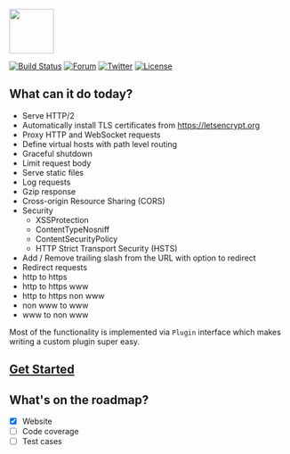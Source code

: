 <a href="https://armor.labstack.com"><img height="80" src="https://cdn.labstack.com/images/armor-logo.svg"></a>

[![Build Status](http://img.shields.io/travis/labstack/armor.svg?style=flat-square)](https://travis-ci.org/labstack/armor)
[![Forum](https://img.shields.io/badge/community-forum-00afd1.svg?style=flat-square)](https://forum.labstack.com)
[![Twitter](https://img.shields.io/badge/twitter-@labstack-55acee.svg?style=flat-square)](https://twitter.com/labstack)
[![License](http://img.shields.io/badge/license-mit-blue.svg?style=flat-square)](https://raw.githubusercontent.com/labstack/armor/master/LICENSE)

## What can it do today?

- Serve HTTP/2
- Automatically install TLS certificates from https://letsencrypt.org
- Proxy HTTP and WebSocket requests
- Define virtual hosts with path level routing
- Graceful shutdown
- Limit request body
- Serve static files
- Log requests
- Gzip response
- Cross-origin Resource Sharing (CORS)
- Security
  - XSSProtection
  - ContentTypeNosniff
  - ContentSecurityPolicy
  - HTTP Strict Transport Security (HSTS)
- Add / Remove trailing slash from the URL with option to redirect
- Redirect requests
 - http to https
 - http to https www
 - http to https non www
 - non www to www
 - www to non www

Most of the functionality is implemented via `Plugin` interface which makes writing
a custom plugin super easy.

## [Get Started](https://armor.labstack.com/guide)

## What's on the roadmap?

- [x] Website
- [ ] Code coverage
- [ ] Test cases
